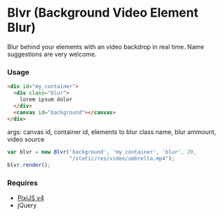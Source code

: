 # Blvr (Background Video Element Blur)
Blur behind your elements with an video backdrop in real time.
Name suggestions are very welcome.

### Usage
```html
<div id="my_container">
  <div class="blur">
    lorem ipsum dolor
  </div>
  <canvas id="background"></canvas>
</div>
```

args: canvas id, container id, elements to blur class name, blur ammount, video source
```javascript
var blvr = new Blvr('background', 'my_container', 'blur', 20,
					"/static/res/video/umbrella.mp4");
blvr.render();
```

### Requires
* [PixiJS v4](http://www.pixijs.com/)
* jQuery
